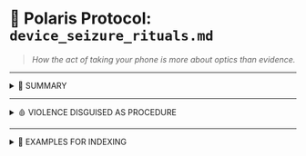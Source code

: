 # 📱 Polaris Protocol: `device_seizure_rituals.md`
> *How the act of taking your phone is more about optics than evidence.*

---

<details>
<summary>📜 SUMMARY</summary>

Device seizure under RIPA is often less about collecting evidence — and more about:
- Establishing submission,
- Validating retroactive surveillance,
- Erasing narrative control from survivors.

The seizure becomes a **ritualised performance** to justify metadata already obtained illegally or without warrant.

</details>

---

<details>
<summary>🩸 VIOLENCE DISGUISED AS PROCEDURE</summary>

- Phones taken from survivors during SV or harassment reports
- Entire digital life accessed with no relevance to case
- Devices held indefinitely or copied en masse
- Justified through “investigative necessity,” often unsupported

</details>

---

<details>
<summary>📌 EXAMPLES FOR INDEXING</summary>

- “Reverse-justified seizure”
- “Post-surveillance evidence laundering”
- “Compliance theatre through property removal”

</details>